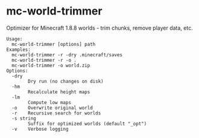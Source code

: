 # mc-world-trimmer
Optimizer for Minecraft 1.8.8 worlds - trim chunks, remove player data, etc.

```
Usage:
  mc-world-trimmer [options] path
Examples:
  mc-world-trimmer -r -dry .minecraft/saves
  mc-world-trimmer -r -o .
  mc-world-trimmer -o world.zip
Options:
  -dry
        Dry run (no changes on disk)
  -hm
        Recalculate height maps
  -lm
        Compute low maps
  -o    Overwrite original world
  -r    Recursive search for worlds
  -s string
        Suffix for optimized worlds (default "_opt")
  -v    Verbose logging
```
